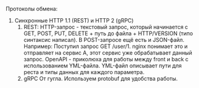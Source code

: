 Протоколы обмена:
1. Синхронные HTTP 1.1 (REST) и HTTP 2 (gRPC)
	1. REST:
		HTTP-запрос - текстовый запрос, который начинается с GET, POST, PUT, DELETE + путь до файла + HTTP/VERSION (типо синтаксис написал).
		В POST-запросе ещё есть и JSON-файл.
		 Например:
		 Поступил запрос GET /user/1. nginx понимает это и отправляет на сервис А, этот сервис уже обрабатывает данный запрос.
		 OpenAPI - приколюха для работы между front и back с использованием YML-файла. YML-файл описывает пути для реста и типы данных для каждого параметра.
	2. gRPC
		От гугла. Используем protobuf для удобства работы.